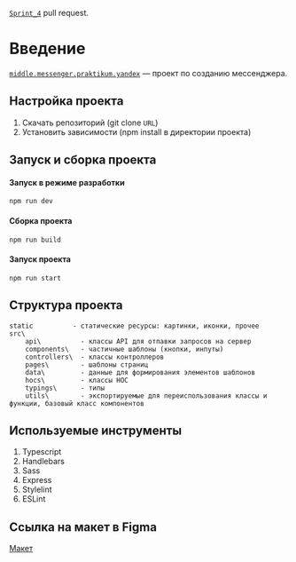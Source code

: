 [`Sprint_4`](https://github.com/anuta199212/middle.messenger.praktikum.yandex/pull/4) pull request.

# Введение

[`middle.messenger.praktikum.yandex`](https://github.com/anuta199212/middle.messenger.praktikum.yandex) — проект по созданию мессенджера.

## Настройка проекта

1. Скачать репозиторий (git clone `URL`)
2. Установить зависимости (npm install в директории проекта)

## Запуск и сборка проекта

#### Запуск в режиме разработки

```
npm run dev
```

#### Сборка проекта

```
npm run build
```

#### Запуск проекта

```
npm run start
```

## Структура проекта

```
static          - статические ресурсы: картинки, иконки, прочее
src\
    api\          - классы API для отпавки запросов на сервер
    components\   - частичные шаблоны (кнопки, инпуты)
    controllers\  - классы контроллеров
    pages\        - шаблоны страниц
    data\         - данные для формирования элементов шаблонов
    hocs\         - классы HOC
    typings\      - типы
    utils\        - экспортируемые для переиспользования классы и функции, базовый класс компонентов
```

## Используемые инструменты

1. Typescript
2. Handlebars
3. Sass
4. Express
5. Stylelint
6. ESLint

## **Ссылка на макет в Figma**

[Макет](https://www.figma.com/file/BrNECnizIJE0fYCNMVUZPJ/MessageApp?node-id=3%3A481)

